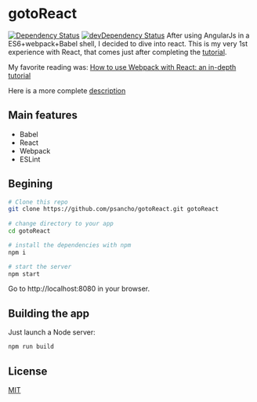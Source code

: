 # gotoReact

[![Dependency Status](https://david-dm.org/psancho/gotoreact/status.svg)](https://david-dm.org/psancho/gotoreact#info=dependencies) [![devDependency Status](https://david-dm.org/psancho/gotoreact/dev-status.svg)](https://david-dm.org/psancho/gotoreact#info=devDependencies)
After using AngularJs in a ES6+webpack+Babel shell, I decided to dive into react.
This is my very 1st experience with React, that comes just after completing the [tutorial](https://reactjs.org/tutorial/tutorial.html).

My favorite reading was: [How to use Webpack with React: an in-depth tutorial](https://medium.freecodecamp.org/learn-webpack-for-react-a36d4cac5060)

Here is a more complete [description](./description.md)
## Main features
* Babel
* React
* Webpack
* ESLint

## Begining

```bash
# Clone this repo
git clone https://github.com/psancho/gotoReact.git gotoReact
 
# change directory to your app
cd gotoReact

# install the dependencies with npm
npm i

# start the server
npm start
```

Go to http://localhost:8080 in your browser.

## Building the app

Just launch a Node server:

```bash
npm run build
```

## License

[MIT](./LICENCE)